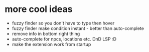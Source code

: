 # more cool ideas

- fuzzy finder so you don't have to type then hover
- fuzzy finder make condition instant - better than auto-complete
- remove info in bottom right thing
- auto-complete for npcs, locations etc. DnD LSP :D
- make the extension work from startup